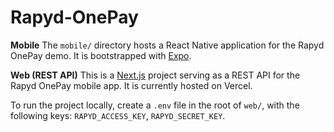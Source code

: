 # Rapyd-OnePay

**Mobile**
The `mobile/` directory hosts a React Native application for the Rapyd OnePay demo. It is bootstrapped with [Expo](https://expo.io/).

**Web (REST API)**
This is a [Next.js](https://nextjs.org/) project serving as a REST API for the Rapyd OnePay
mobile app. It is currently hosted on Vercel.

To run the project locally, create a `.env` file in the root of `web/`, with the following keys:
`RAPYD_ACCESS_KEY`, `RAPYD_SECRET_KEY`.
